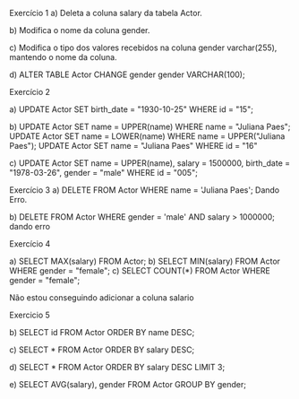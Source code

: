 Exercício 1
a)
Deleta a coluna salary da tabela Actor.

b)
Modifica o nome da coluna gender.

c)
Modifica o tipo dos valores recebidos na coluna gender varchar(255), mantendo o nome da coluna.

d)
ALTER TABLE Actor CHANGE gender gender VARCHAR(100);

Exercício 2

a)
UPDATE Actor
SET birth_date = "1930-10-25"
WHERE id = "15";

b)
UPDATE Actor
SET name = UPPER(name)
WHERE name = "Juliana Paes";
UPDATE Actor
SET name = LOWER(name)
WHERE name = UPPER("Juliana Paes");
UPDATE Actor
SET name = "Juliana Paes"
WHERE id = "16"


c)
UPDATE Actor
SET name = UPPER(name), salary = 1500000, birth_date = "1978-03-26", gender = "male"
WHERE id = "005";

Exercício 3
a)
DELETE FROM Actor WHERE name = 'Juliana Paes';
Dando Erro.

b)
DELETE FROM Actor WHERE gender = 'male' AND salary > 1000000;
dando erro


Exercício 4

a)
SELECT MAX(salary) FROM Actor;
b)
SELECT MIN(salary) FROM Actor WHERE gender = "female";
c)
SELECT COUNT(*) FROM Actor WHERE gender = "female";

Não estou conseguindo adicionar a coluna salario

Exercicio 5

b)
SELECT id
FROM Actor
ORDER BY name DESC;

c)
SELECT *
FROM Actor
ORDER BY salary DESC;

d)
SELECT *
FROM Actor
ORDER BY salary DESC LIMIT 3;

e)
SELECT AVG(salary), gender
FROM Actor
GROUP BY gender;